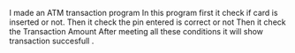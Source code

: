 I made an ATM transaction program 
In this program first it check if card is inserted or not.
Then it check the pin entered is correct or not
Then it check the Transaction Amount
After meeting all these conditions it will show transaction succesfull 
.
